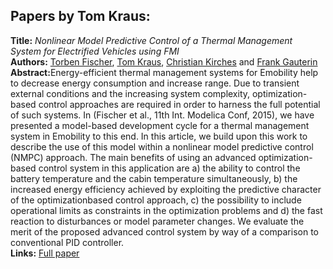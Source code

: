 <h2>Papers by Tom Kraus:</h2>
<p>
<b>Title:</b> <i> Nonlinear Model Predictive Control of a Thermal Management System for Electrified Vehicles using FMI </i> <br />
<b>Authors:</b> <a href="../authors/author_71.html">Torben Fischer</a>, <a href="../authors/author_143.html">Tom Kraus</a>, <a href="../authors/author_138.html">Christian Kirches</a> and <a href="../authors/author_83.html">Frank Gauterin</a><br />
<b>Abstract:</b>Energy-efficient thermal management systems for Emobility
help to decrease energy consumption and increase
range. Due to transient external conditions and the
increasing system complexity, optimization-based control
approaches are required in order to harness the full potential
of such systems. In (Fischer et al., 11th Int. Modelica
Conf, 2015), we have presented a model-based development
cycle for a thermal management system in Emobility
to this end. In this article, we build upon this
work to describe the use of this model within a nonlinear
model predictive control (NMPC) approach. The main
benefits of using an advanced optimization-based control
system in this application are a) the ability to control
the battery temperature and the cabin temperature simultaneously,
b) the increased energy efficiency achieved
by exploiting the predictive character of the optimizationbased
control approach, c) the possibility to include operational
limits as constraints in the optimization problems
and d) the fast reaction to disturbances or model parameter
changes. We evaluate the merit of the proposed advanced
control system by way of a comparison to conventional
PID controller.<br />
<b>Links:</b> <a href="../submissions/ecp17132255_FischerKrausKirchesGauterin.pdf">Full paper</a></p>